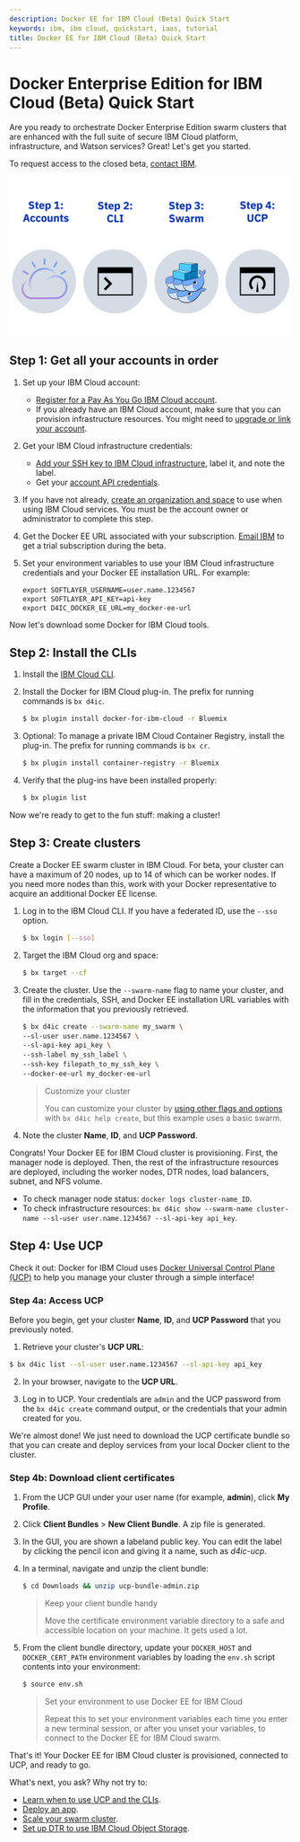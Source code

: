 ```yaml
---
description: Docker EE for IBM Cloud (Beta) Quick Start
keywords: ibm, ibm cloud, quickstart, iaas, tutorial
title: Docker EE for IBM Cloud (Beta) Quick Start
---
```


# Docker Enterprise Edition for IBM Cloud (Beta) Quick Start

Are you ready to orchestrate Docker Enterprise Edition swarm clusters that are enhanced with the full suite of secure IBM Cloud platform, infrastructure, and Watson services? Great! Let's get you started.

To request access to the closed beta, [contact IBM](mailto:sealbou@us.ibm.com).

![Getting started with Docker for IBM Cloud in 4 easy steps](img/quickstart.png)

## Step 1: Get all your accounts in order

1. Set up your IBM Cloud account:

   * [Register for a Pay As You Go IBM Cloud account](https://console.bluemix.net/registration/).
   * If you already have an IBM Cloud account, make sure that you can provision infrastructure resources. You might need to [upgrade or link your account](https://console.bluemix.net/docs/account/index.html#accounts).

2. Get your IBM Cloud infrastructure credentials:

   * [Add your SSH key to IBM Cloud infrastructure](https://knowledgelayer.softlayer.com/procedure/add-ssh-key), label it, and note the label.
   * Get your [account API credentials](https://knowledgelayer.softlayer.com/procedure/retrieve-your-api-key).

3. If you have not already, [create an organization and space](https://console.bluemix.net/docs/admin/orgs_spaces.html#orgsspacesusers) to use when using IBM Cloud services. You must be the account owner or administrator to complete this step.

4. Get the Docker EE URL associated with your subscription. [Email IBM](mailto:sealbou@us.ibm.com) to get a trial subscription during the beta.

5. Set your environment variables to use your IBM Cloud infrastructure credentials and your Docker EE installation URL. For example:

   ```none
   export SOFTLAYER_USERNAME=user.name.1234567
   export SOFTLAYER_API_KEY=api-key
   export D4IC_DOCKER_EE_URL=my_docker-ee-url
   ```

Now let's download some Docker for IBM Cloud tools.

## Step 2: Install the CLIs

1. Install the [IBM Cloud CLI](https://console.bluemix.net/docs/cli/reference/bluemix_cli/get_started.html#getting-started).

2. Install the Docker for IBM Cloud plug-in. The prefix for running commands is `bx d4ic`.

   ```bash
   $ bx plugin install docker-for-ibm-cloud -r Bluemix
   ```

3. Optional: To manage a private IBM Cloud Container Registry, install the plug-in. The prefix for running commands is `bx cr`.

   ```bash
   $ bx plugin install container-registry -r Bluemix
   ```

4. Verify that the plug-ins have been installed properly:

   ```bash
   $ bx plugin list
   ```

Now we're ready to get to the fun stuff: making a cluster!

## Step 3: Create clusters

Create a Docker EE swarm cluster in IBM Cloud. For beta, your cluster can have a maximum of 20 nodes, up to 14 of which can be worker nodes. If you need more nodes than this, work with your Docker representative to acquire an additional Docker EE license.

1. Log in to the IBM Cloud CLI. If you have a federated ID, use the `--sso` option.

   ```bash
   $ bx login [--sso]
   ```

2. Target the IBM Cloud org and space:

   ```bash
   $ bx target --cf
   ```

3. Create the cluster. Use the `--swarm-name` flag to name your cluster, and fill in the credentials, SSH, and Docker EE installation URL variables with the information that you previously retrieved.

   ```bash
   $ bx d4ic create --swarm-name my_swarm \
   --sl-user user.name.1234567 \
   --sl-api-key api_key \
   --ssh-label my_ssh_label \
   --ssh-key filepath_to_my_ssh_key \
   --docker-ee-url my_docker-ee-url
   ```

   > Customize your cluster
   >
   > You can customize your cluster by
   > [using other flags and options](cli-ref.md#bx-d4ic-create) with
   > `bx d4ic help create`, but this example uses a basic swarm.

5. Note the cluster **Name**, **ID**, and **UCP Password**.

Congrats! Your Docker EE for IBM Cloud cluster is provisioning. First, the manager node is deployed. Then, the rest of the infrastructure resources are deployed, including the worker nodes, DTR nodes, load balancers, subnet, and NFS volume.

* To check manager node status: `docker logs cluster-name_ID`.
* To check infrastructure resources: `bx d4ic show --swarm-name cluster-name --sl-user user.name.1234567 --sl-api-key api_key`.

## Step 4: Use UCP

Check it out: Docker for IBM Cloud uses [Docker Universal Control Plane (UCP)](/datacenter/ucp/2.2/guides/) to help you manage your cluster through a simple interface!

### Step 4a: Access UCP

Before you begin, get your cluster **Name**, **ID**, and **UCP Password** that you previously noted.

1. Retrieve your cluster's **UCP URL**:

  ```bash
  $ bx d4ic list --sl-user user.name.1234567 --sl-api-key api_key
  ```

2. In your browser, navigate to the **UCP URL**.

3. Log in to UCP. Your credentials are `admin` and the UCP password from the `bx d4ic create` command output, or the credentials that your admin created for you.

We're almost done! We just need to download the UCP certificate bundle so that you can create and deploy services from your local Docker client to the cluster.

### Step 4b: Download client certificates

1. From the UCP GUI under your user name (for example, **admin**), click **My Profile**.

2. Click **Client Bundles** > **New Client Bundle**. A zip file is generated.

3. In the GUI, you are shown a labeland public key. You can edit the label by clicking the pencil icon and giving it a name, such as _d4ic-ucp_.

4. In a terminal, navigate and unzip the client bundle:

   ```bash
   $ cd Downloads && unzip ucp-bundle-admin.zip
   ```

   > Keep your client bundle handy
   >
   > Move the certificate environment variable directory to a safe and
   > accessible location on your machine. It gets used a lot.

5. From the client bundle directory, update your `DOCKER_HOST` and `DOCKER_CERT_PATH` environment variables by loading the `env.sh` script contents into your environment:

   ```bash
   $ source env.sh
   ```

   > Set your environment to use Docker EE for IBM Cloud
   >
   > Repeat this to set your environment variables each time you enter a new terminal session, or after you unset your variables, to connect to the Docker EE for IBM Cloud swarm.

That's it! Your Docker EE for IBM Cloud cluster is provisioned, connected to UCP, and ready to go.

What's next, you ask? Why not try to:

* [Learn when to use UCP and the CLIs](administering-swarms.md#ucp-and-clis).
* [Deploy an app](deploy.md).
* [Scale your swarm cluster](scaling.md).
* [Set up DTR to use IBM Cloud Object Storage](dtr-ibm-cos.md).
